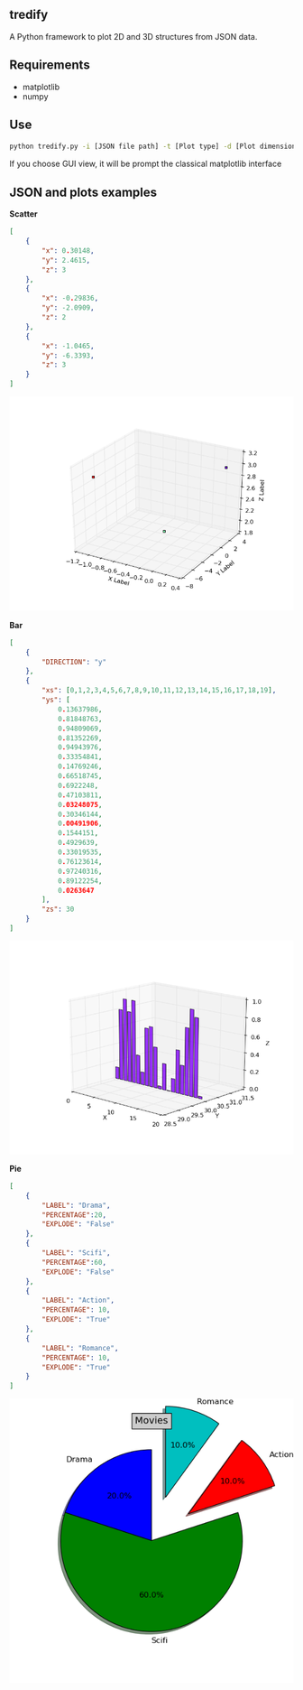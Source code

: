 tredify
---

A Python framework to plot 2D and 3D structures from JSON data.

Requirements
---
* matplotlib
* numpy

Use
---
```bash
python tredify.py -i [JSON file path] -t [Plot type] -d [Plot dimension] -v [Plot view GUI/Image]
```
If you choose GUI view, it will be prompt the classical matplotlib interface

JSON and plots examples
---
**Scatter**
```json
[
    {
        "x": 0.30148,
        "y": 2.4615,
        "z": 3
    },
    {
        "x": -0.29836,
        "y": -2.0909,
        "z": 2
    },
    {
        "x": -1.0465,
        "y": -6.3393,
        "z": 3
    }
]
```
![Scatter Plot](img/scatter.png)

**Bar**
```json
[
    {
        "DIRECTION": "y"
    },
    {
        "xs": [0,1,2,3,4,5,6,7,8,9,10,11,12,13,14,15,16,17,18,19],
        "ys": [
            0.13637986,
            0.81848763,
            0.94809069,
            0.81352269,
            0.94943976,
            0.33354841,
            0.14769246,
            0.66518745,
            0.6922248,
            0.47103811,
            0.03248075,
            0.30346144,
            0.00491906,
            0.1544151,
            0.4929639,
            0.33019535,
            0.76123614,
            0.97240316,
            0.89122254,
            0.0263647
        ],
        "zs": 30
    }
]
```
![Bar Plot](img/bar.png)

**Pie**
```json
[
    {
        "LABEL": "Drama",
        "PERCENTAGE":20,
        "EXPLODE": "False"
    },
    {
        "LABEL": "Scifi",
        "PERCENTAGE":60,
        "EXPLODE": "False" 
    },
    {
        "LABEL": "Action",
        "PERCENTAGE": 10,
        "EXPLODE": "True"
    },
    {
        "LABEL": "Romance",
        "PERCENTAGE": 10,
        "EXPLODE": "True"
    }
]
```
![Pie Plot](img/pie.png)



